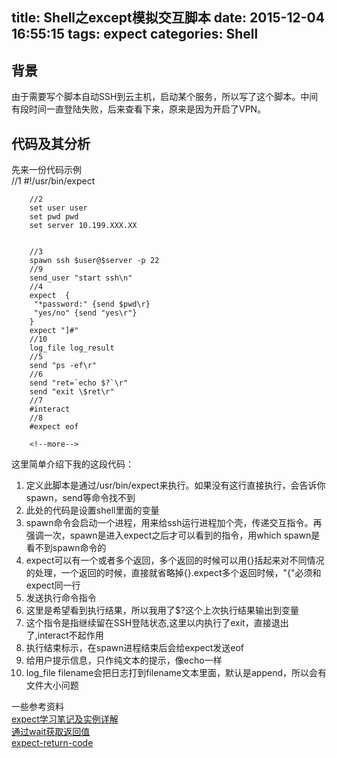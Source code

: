 title: Shell之except模拟交互脚本
date: 2015-12-04 16:55:15
tags: expect
categories: Shell
---
## 背景
   
 由于需要写个脚本自动SSH到云主机，启动某个服务，所以写了这个脚本。中间有段时间一直登陆失败，后来查看下来，原来是因为开启了VPN。  
## 代码及其分析  

 先来一份代码示例  
      //1
 		#!/usr/bin/expect 

   		//2
		set user user 
		set pwd pwd
		set server 10.199.XXX.XX


		//3
		spawn ssh $user@$server -p 22
		//9 
		send_user "start ssh\n"
		//4
		expect  {
  		 "*password:" {send $pwd\r}
  		 "yes/no" {send "yes\r"}
		}
		expect "]#"
		//10
		log_file log_result
		//5
		send "ps -ef\r"
		//6  
		send "ret=`echo $?`\r"
		send "exit \$ret\r"
		//7
		#interact
		//8
		#expect eof
		
		<!--more-->
		
这里简单介绍下我的这段代码：  
 1. 定义此脚本是通过/usr/bin/expect来执行。如果没有这行直接执行，会告诉你spawn，send等命令找不到  
 2. 此处的代码是设置shell里面的变量  
 3. spawn命令会启动一个进程，用来给ssh运行进程加个壳，传递交互指令。再强调一次，spawn是进入expect之后才可以看到的指令，用which spawn是看不到spawn命令的  
 4. expect可以有一个或者多个返回，多个返回的时候可以用{}括起来对不同情况的处理，一个返回的时候，直接就省略掉{}.expect多个返回时候，"{"必须和expect同一行    
 5. 发送执行命令指令  
 6. 这里是希望看到执行结果，所以我用了$?这个上次执行结果输出到变量  
 7. 这个指令是指继续留在SSH登陆状态,这里以内执行了exit，直接退出了,interact不起作用  
 8. 执行结束标示，在spawn进程结束后会给expect发送eof  
 9. 给用户提示信息，只作纯文本的提示，像echo一样  
 10. log_file filename会把日志打到filename文本里面，默认是append，所以会有文件大小问题

 一些参考资料  
 [ expect学习笔记及实例详解 ](http://blog.chinaunix.net/uid-15007890-id-273604.html)  
 [通过wait获取返回值](http://zhidao.baidu.com/link?url=NTNequSIXB5Hq38HGD1lxCTIXxaC8kKZQUZdNj-EGhu6JZmWMLFyOQmiPdZ4DW-lp0p_rJjzF8MU5tBkVwuaPq)  
 [expect-return-code](http://stackoverflow.com/questions/23614039/how-to-get-the-exit-code-of-spawned-process-in-expect-shell-script)
 